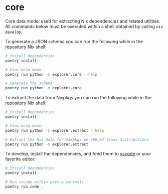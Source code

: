 # core

Core data model used for extracting Nix dependencies and related utilities.
All commands below must be executed within a shell obtained by calling `nix develop`.

To generate a JSON schema you can run the following while in the repository Nix shell:

```bash
# Install dependencies
poetry install

# View help menu
poetry run python -m explorer.core --help

# Generate the schema
poetry run python -m explorer.core
```

To extract the data from Nixpkgs you can run the following while in the repository Nix shell:

```bash
# Install dependencies
poetry install

# View help menu
poetry run python -m explorer.extract --help

# Extract the Nix data for nixpkgs on x86_64-linux distributions
poetry run python -m explorer.extract
```

To develop, install the dependencies, and feed them to [vscode](https://code.visualstudio.com/)
or your favorite editor:

```bash
# Install dependencies
poetry install

# Run vscode within poetry context:
poetry run code .
```
